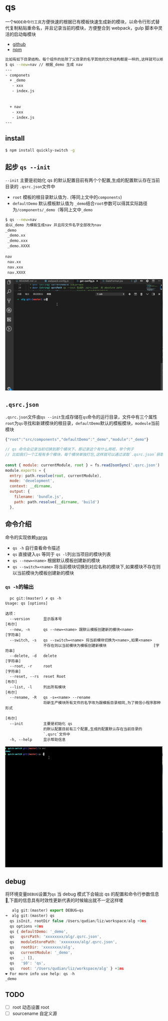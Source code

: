# qs

一个`NODE命令行工具`方便快速的根据已有模板快速生成新的模块，以命令行形式替代复制粘贴重命名，并且记录当前的模块，方便整合到 webpack，gulp 脚本中灵活的启动每模块

- [github](https://github.com/advence-liz/quick-switch)
- [npm](https://www.npmjs.com/package/quickly-switch)

```bash
比如有如下目录结构，每个组件的处除了父目录的名字其他的文件结构都是一样的,这样就可以根据 qs 命令快速的创建新的组件
$ qs --new=nav // 根据_demo 生成 nav
---
- componets
  + _demo
   - xxx
   - index.js


  + nav
   - xxx
   - index.js
---
```

## install

```bash
$ npm install quickly-switch -g
```

## 起步 `qs --init`

`--init` 主要是初始化 qs 的默认配置目前有两个个配置,生成的配置默认存在当前目录的 `.qsrc.json`文件中

- `root` 模板的根目录默认值为`.` (等同上文中的`components`)
- `defaultDemo` 默认模板默认值为 `_demo`结合`root`参数可以得其实际路径为`/components/_demo`（等同上文中`_demo`

```bash
$ qs --new=nav
会以_demo 为模板生成nav 并且将文件名字全部改为nav
_demo
 _demo.xx
 _demo.xxx
 _demo.XXXX

nav
 nav.xx
 nav.xxx
 nav.XXXX
```

![](img/qsinit.gif)

## `.qsrc.json`

`.qsrc.json`文件由`qs --init`生成存储在`qs`命令的运行目录，文件中有三个属性 `root`为`qs`寻找和新建模块的根目录，`defaultDemo`默认的模板模块，`modeule`当前模块

```js
{"root":"src/components","defaultDemo":"_demo","module":"_demo"}
```

```js
// qs 命令会记录当前切换到那个模块下，那记录这个有什么用呢，举个例子
// 比如我们一个工程有多个模块，每个模块单独打包,这样就可以通过读取`.qsrc.json`获取当前模块动态打包

const { module: currentModule, root } = fs.readJsonSync('.qsrc.json')
module.exports = {
  entry: path.resolve(root, currentModule),
  mode: 'development',
  context: __dirname,
  output: {
    filename: 'bundle.js',
    path: path.resolve(__dirname, 'build')
  },
```

## 命令介绍

命令的实现依赖[yargs](https://github.com/yargs/yargs)

- `qs -h` 自行查看命令描述
- `qs` 直接键入`qs` 等同于 `qs -l`列出当项目的模块列表
- `qs --new=<name>` 根据默认模板创建新的模块
- `qs --switch=<name>` 将当前模块切换到对应名称的模块下,如果模块不存在则以当前模块为模板创建新的模块

### `qs -h`的输出

```
  pc git:(master) ✗ qs -h
Usage: qs [options]

选项：
  --version      显示版本号                                               [布尔]
  --new, -n      qs --new=<name> 跟默认模板创建新的模块<name>           [字符串]
  --switch, -s   qs --switch=<name> 将当前模块切换为<name>,如果<name>
                 不存在则以当前模块为模板创建新模块                     [字符串]
  --delete, -d   delete                                                 [字符串]
  --root, -r     root                                                   [字符串]
  --reset, --rs  reset Root                                               [布尔]
  --list, -l     列出所有模块                                             [布尔]
  --rename, -R   qs -s=<name> --rename
                 将新生产模块所有文件的名字改为跟模板目录相同,为了微信小程序那种形式
                                                                          [布尔]
  --init         主要是初始化 qs
                 的默认配置目前有三个配置,生成的配置默认存在当前目录的
                 `.qsrc`文件中
  -h, --help     显示帮助信息
```

![](img/qsnew.gif)

## debug

将环境变量`DEBUG`设置为`qs` 当 debug 模式下会输出 qs 的配置和命令行参数信息 ,下面的信息具有时效性更新代表的时候输出就不一定这样喽

```js
   alg git:(master) export DEBUG=qs
➜  alg git:(master) qs
  qs isInit, rootDir false /Users/qudian/liz/workspace/alg +0ms
  qs options +0ms
  qs { defaultDemo: '_demo',
  qs   qsrcPath: 'xxxxxxxx/alg/.qsrc.json',
  qs   moduleStorePath: 'xxxxxxxx/alg/.qsrc.json',
  qs   rootDir: 'xxxxxxxx/alg',
  qs   currentModule: '_demo',
  qs   _: [],
  qs   '$0': 'qs',
  qs   root: '/Users/qudian/liz/workspace/alg' } +1ms
❤️ For more info use help: qs -h
_demo
```

## TODO

- [ ] root 动态设置 root
- [ ] sourcename 自定义源
